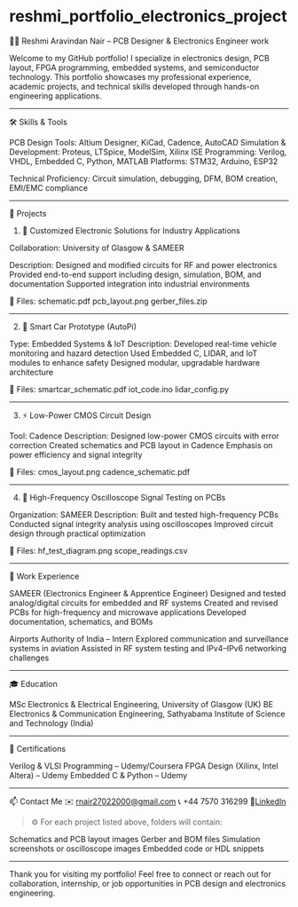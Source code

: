 # reshmi_portfolio_electronics_project
👩‍💻 Reshmi Aravindan Nair – PCB Designer & Electronics Engineer work

Welcome to my GitHub portfolio! I specialize in electronics design, PCB layout, FPGA programming, embedded systems, and semiconductor technology. This portfolio showcases my professional experience, academic projects, and technical skills developed through hands-on engineering applications.


---

🛠️ Skills & Tools

PCB Design Tools: Altium Designer, KiCad, Cadence, AutoCAD
Simulation & Development: Proteus, LTSpice, ModelSim, Xilinx ISE
Programming: Verilog, VHDL, Embedded C, Python, MATLAB
Platforms: STM32, Arduino, ESP32

Technical Proficiency: Circuit simulation, debugging, DFM, BOM creation, EMI/EMC compliance



---

📁 Projects

1. 🔋 Customized Electronic Solutions for Industry Applications

Collaboration: University of Glasgow & SAMEER

Description:
Designed and modified circuits for RF and power electronics
Provided end-to-end support including design, simulation, BOM, and documentation
Supported integration into industrial environments

📎 Files: schematic.pdf pcb_layout.png gerber_files.zip


---

2. 🚗 Smart Car Prototype (AutoPi)

Type: Embedded Systems & IoT
Description:
Developed real-time vehicle monitoring and hazard detection
Used Embedded C, LIDAR, and IoT modules to enhance safety
Designed modular, upgradable hardware architecture


📎 Files: smartcar_schematic.pdf iot_code.ino lidar_config.py


---

3. ⚡ Low-Power CMOS Circuit Design

Tool: Cadence
Description:
Designed low-power CMOS circuits with error correction
Created schematics and PCB layout in Cadence
Emphasis on power efficiency and signal integrity


📎 Files: cmos_layout.png cadence_schematic.pdf


---

4. 📡 High-Frequency Oscilloscope Signal Testing on PCBs

Organization: SAMEER
Description:
Built and tested high-frequency PCBs
Conducted signal integrity analysis using oscilloscopes
Improved circuit design through practical optimization


📎 Files: hf_test_diagram.png scope_readings.csv


---

💼 Work Experience

SAMEER (Electronics Engineer & Apprentice Engineer)
Designed and tested analog/digital circuits for embedded and RF systems
Created and revised PCBs for high-frequency and microwave applications
Developed documentation, schematics, and BOMs


Airports Authority of India – Intern
Explored communication and surveillance systems in aviation
Assisted in RF system testing and IPv4–IPv6 networking challenges



---

🎓 Education

MSc Electronics & Electrical Engineering, University of Glasgow (UK)
BE Electronics & Communication Engineering, Sathyabama Institute of Science and Technology (India)



---

📜 Certifications

Verilog & VLSI Programming – Udemy/Coursera
FPGA Design (Xilinx, Intel Altera) – Udemy
Embedded C & Python – Udemy



---

📫 Contact Me
✉️ rnair27022000@gmail.com
📞 +44 7570 316299
🔗[LinkedIn](https://www.linkedin.com/in/reshminair27)


> ⚙️ For each project listed above, folders will contain:

Schematics and PCB layout images
Gerber and BOM files
Simulation screenshots or oscilloscope images
Embedded code or HDL snippets





---

Thank you for visiting my portfolio! Feel free to connect or reach out for collaboration, internship, or job opportunities in PCB design and electronics engineering.


